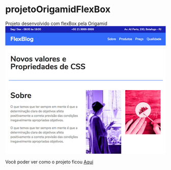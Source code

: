 # projetoOrigamidFlexBox
Projeto desenvolvido com flexBox pela Origamid 
![Alt text](image.png)

<p>Você poder ver como o projeto ficou <a href="https://projeto-origamid-flex-box.vercel.app/">Aqui</a></p>
